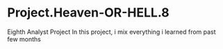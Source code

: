 # Project.Heaven-OR-HELL.8
Eighth Analyst Project
In this project, i mix everything i learned from past few months
